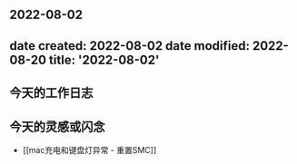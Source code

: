 2022-08-02
---
date created: 2022-08-02
date modified: 2022-08-20
title: '2022-08-02'
---

## 今天的工作日志

## 今天的灵感或闪念

- [[mac充电和键盘灯异常 - 重置SMC]]
